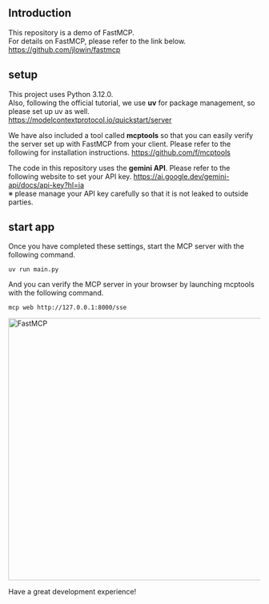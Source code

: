 ## Introduction

This repository is a demo of FastMCP.  
For details on FastMCP, please refer to the link below.
https://github.com/jlowin/fastmcp

## setup

This project uses Python 3.12.0.  
Also, following the official tutorial, we use **uv** for package management, so please set up uv as well.  
https://modelcontextprotocol.io/quickstart/server

We have also included a tool called **mcptools** so that you can easily verify the server set up with FastMCP from your client. Please refer to the following for installation instructions.
https://github.com/f/mcptools

The code in this repository uses the **gemini API**.
Please refer to the following website to set your API key.
https://ai.google.dev/gemini-api/docs/api-key?hl=ja  
※ please manage your API key carefully so that it is not leaked to outside parties.

## start app

Once you have completed these settings, start the MCP server with the following command.

```
uv run main.py
```

And you can verify the MCP server in your browser by launching mcptools with the following command.

```
mcp web http://127.0.0.1:8000/sse
```

<img width="1190" height="523" alt="FastMCP" src="https://github.com/user-attachments/assets/60f59028-e53f-4b28-8a7a-454ea3de2d5b" />

Have a great development experience!
